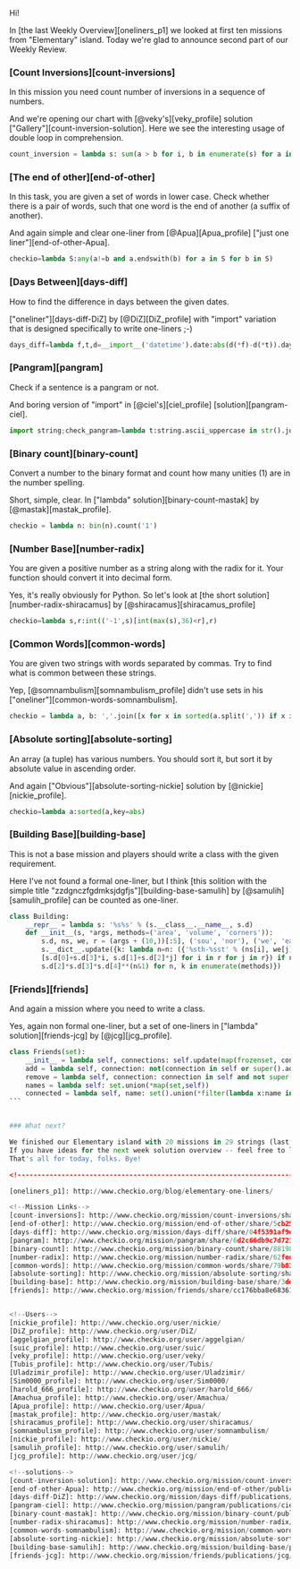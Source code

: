 Hi!

In [the last Weekly Overview][oneliners_p1] we looked at first ten missions from "Elementary" island.
Today we're glad to announce second part of our Weekly Review.

### [Count Inversions][count-inversions]

In this mission you need count number of inversions in a sequence of numbers.

And we're opening our chart with [@veky's][veky_profile] solution ["Gallery"][count-inversion-solution].
Here we see the interesting usage of double loop in comprehension.

```python
count_inversion = lambda s: sum(a > b for i, b in enumerate(s) for a in s[:i])
```

### [The end of other][end-of-other]

In this task, you are given a set of words in lower case. 
Check whether there is a pair of words, such that one word is the end of another (a suffix of another).

And again simple and clear one-liner from [@Apua][Apua_profile] ["just one liner"][end-of-other-Apua].

```python
checkio=lambda S:any(a!=b and a.endswith(b) for a in S for b in S)
```

### [Days Between][days-diff]

How to find the difference in days between the given dates.

["oneliner"][days-diff-DiZ] by [@DiZ][DiZ_profile] with "import" variation that is designed specifically to write one-liners ;-)

```python
days_diff=lambda f,t,d=__import__('datetime').date:abs(d(*f)-d(*t)).days
```

### [Pangram][pangram]

Check if a sentence is a pangram or not.

And boring version of "import" in [@ciel's][ciel_profile] [solution][pangram-ciel]. 

```python
import string;check_pangram=lambda t:string.ascii_uppercase in str().join(sorted(list(set(t.upper()))))
```

### [Binary count][binary-count]

Convert a number to the binary format and count how many unities (1) are in the number spelling.

Short, simple, clear. In ["lambda" solution][binary-count-mastak] by [@mastak][mastak_profile].

```python
checkio = lambda n: bin(n).count('1')
```

### [Number Base][number-radix]

You are given a positive number as a string along with the radix for it. 
Your function should convert it into decimal form.

Yes, it's really obviously for Python. So let's look at [the short solution][number-radix-shiracamus] by [@shiracamus][shiracamus_profile]

```python
checkio=lambda s,r:int(('-1',s)[int(max(s),36)<r],r)
```

### [Common Words][common-words]

You are given two strings with words separated by commas. Try to find what is common between these strings.

Yep, [@somnambulism][somnambulism_profile] didn't use sets in his ["oneliner"][common-words-somnambulism].

```python
checkio = lambda a, b: ','.join([x for x in sorted(a.split(',')) if x in b.split(',')])
```

### [Absolute sorting][absolute-sorting]

An array (a tuple) has various numbers. You should sort it, but sort it by absolute value in ascending order.

And again ["Obvious"][absolute-sorting-nickie] solution by [@nickie][nickie_profile].

```python
checkio=lambda a:sorted(a,key=abs)
```

### [Building Base][building-base]

This is not a base mission and players should write a class with the given requirement.

Here I've not found a formal one-liner, but I think [this solition with the simple title "zzdgnczfgdmksjdgfjs"][building-base-samulih]
by [@samulih][samulih_profile] can be counted as one-liner.


```python
class Building:
    __repr__ = lambda s: '%s%s' % (s.__class__.__name__, s.d)
    def __init__(s, *args, methods=('area', 'volume', 'corners')):
        s.d, ns, we, r = (args + (10,))[:5], ('sou', 'nor'), ('we', 'ea'), (0, 1)
        s.__dict__.update({k: lambda n=n: ({'%sth-%sst' % (ns[i], we[j]):
        [s.d[0]+s.d[3]*i, s.d[1]+s.d[2]*j] for i in r for j in r}) if n>1 else
        s.d[2]*s.d[3]*s.d[4]**(n&1) for n, k in enumerate(methods)})
```

### [Friends][friends]

And again a mission where you need to write a class.

Yes, again non formal one-liner, but a set of one-liners in ["lambda" solution][friends-jcg] by [@jcg][jcg_profile]. 

```python
class Friends(set):
    __init__ = lambda self, connections: self.update(map(frozenset, connections))
    add = lambda self, connection: not(connection in self or super().add(frozenset(connection)))
    remove = lambda self, connection: connection in self and not super().discard(frozenset(connection))
    names = lambda self: set.union(*map(set,self))
    connected = lambda self, name: set().union(*filter(lambda x:name in x, self))-{name}
​```


### What next?

We finished our Elementary island with 20 missions in 29 strings (last two mission broke it).
If you have ideas for the next week solution overview -- feel free to let us know.
That's all for today, folks. Bye!

<!--------------------------------------------------------------------------------------------------------------------->

[oneliners_p1]: http://www.checkio.org/blog/elementary-one-liners/

<!--Mission Links-->
[count-inversions]: http://www.checkio.org/mission/count-inversions/share/35d94b8ac5a1dfa2d66132b677fdc359/
[end-of-other]: http://www.checkio.org/mission/end-of-other/share/5cb25ebe00369db4496f434ec1c0e1a9/
[days-diff]: http://www.checkio.org/mission/days-diff/share/04f5391af9e2e53a180759136826fd8a/
[pangram]: http://www.checkio.org/mission/pangram/share/6d2c66db9c7d72144d48c01ae323e868/
[binary-count]: http://www.checkio.org/mission/binary-count/share/8819896d0c21b21019bb9bc4e85ca6ee/
[number-radix]: http://www.checkio.org/mission/number-radix/share/62fed2170357aa9592b96e4253df91ec/
[common-words]: http://www.checkio.org/mission/common-words/share/79b819e840b3432f103244e29f0dad33/
[absolute-sorting]: http://www.checkio.org/mission/absolute-sorting/share/ba39943ed65e59c43749301605f0b886/
[building-base]: http://www.checkio.org/mission/building-base/share/3de02090eb5fac4f0da0ced85f9f3f61/
[friends]: http://www.checkio.org/mission/friends/share/cc176bba8e683618f5dc27c961cdfe55/


<!--Users-->
[nickie_profile]: http://www.checkio.org/user/nickie/
[DiZ_profile]: http://www.checkio.org/user/DiZ/
[aggelgian_profile]: http://www.checkio.org/user/aggelgian/
[suic_profile]: http://www.checkio.org/user/suic/
[veky_profile]: http://www.checkio.org/user/veky/
[Tubis_profile]: http://www.checkio.org/user/Tubis/
[Uladzimir_profile]: http://www.checkio.org/user/Uladzimir/
[Sim0000_profile]: http://www.checkio.org/user/Sim0000/
[harold_666_profile]: http://www.checkio.org/user/harold_666/
[Amachua_profile]: http://www.checkio.org/user/Amachua/
[Apua_profile]: http://www.checkio.org/user/Apua/
[mastak_profile]: http://www.checkio.org/user/mastak/
[shiracamus_profile]: http://www.checkio.org/user/shiracamus/
[somnambulism_profile]: http://www.checkio.org/user/somnambulism/
[nickie_profile]: http://www.checkio.org/user/nickie/
[samulih_profile]: http://www.checkio.org/user/samulih/
[jcg_profile]: http://www.checkio.org/user/jcg/

<!--solutions-->
[count-inversion-solution]: http://www.checkio.org/mission/count-inversions/publications/veky/python-3/gallery/share/c7f7eb90b2f34e2f3d9e0bd29830e096/
[end-of-other-Apua]: http://www.checkio.org/mission/end-of-other/publications/Apua/python-3/just-one-liner/share/45a776635da6ae2e0c08e29ad198c1d1/
[days-diff-DiZ]: http://www.checkio.org/mission/days-diff/publications/DiZ/python-3/oneliner/share/12d5e216b08f2934f80f369cf78b9dfd/
[pangram-ciel]: http://www.checkio.org/mission/pangram/publications/ciel/python-3/one-liner-without-quotes/share/4f7637ffe8cf1a765f65d98121437dbf/
[binary-count-mastak]: http://www.checkio.org/mission/binary-count/publications/mastak/python-27/lambda/share/3397cd66a1417ecaf710011231066eb5/
[number-radix-shiracamus]: http://www.checkio.org/mission/number-radix/publications/shiracamus/python-3/second/share/2c6641d04406aa8fb97d5ba1b0e2c68e/
[common-words-somnambulism]: http://www.checkio.org/mission/common-words/publications/somnambulism/python-3/oneline/share/8a3881ace5334504d673f654783759a7/
[absolute-sorting-nickie]: http://www.checkio.org/mission/absolute-sorting/publications/nickie/python-3/obvious/share/c4da6225379a5654cd21fdf90f5ca0ea/
[building-base-samulih]: http://www.checkio.org/mission/building-base/publications/samulih/python-3/zzdgnczfgdmksjdgfjs/share/4b70ca1fdee5fd14a8877fab4f0561a9/
[friends-jcg]: http://www.checkio.org/mission/friends/publications/jcg/python-3/lambda/share/ce3d4ac1a0d3453c3abfc2ba9a52d705/
